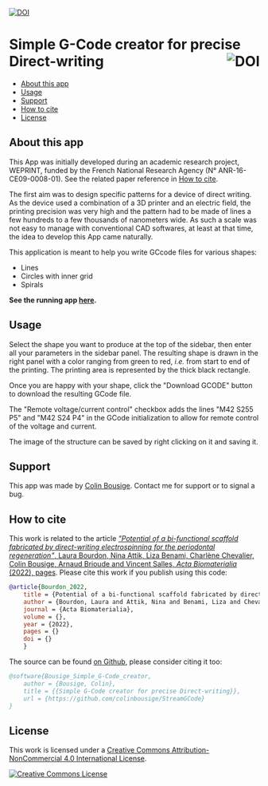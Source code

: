 [![DOI](https://zenodo.org/badge/417509535.svg)](https://zenodo.org/badge/latestdoi/417509535)

# Simple G-Code creator for precise Direct-writing  <a href="https://zenodo.org/badge/latestdoi/417509535"><img src="https://zenodo.org/badge/417509535.svg" alt="DOI" align="right"></a>


- [About this app](#about-this-app)
- [Usage](#usage)
- [Support](#support)
- [How to cite](#how-to-cite)
- [License](#license)

## About this app

This App was initially developed during an academic research project, WEPRINT, funded by the French National Research Agency (N° ANR-16-CE09-0008-01). See the related paper reference in [How to cite](#how-to-cite).

The first aim was to design specific patterns for a device of direct writing. As the device used a combination of a 3D printer and an electric field, the printing precision was very high and the pattern had to be made of lines a few hundreds to a few thousands of nanometers wide. As such a scale was not easy to manage with conventional CAD softwares, at least at that time, the idea to develop this App came naturally.

This application is meant to help you write GCcode files for various shapes:

- Lines
- Circles with inner grid
- Spirals

**See the running app [here](https://share.streamlit.io/colinbousige/streamgcode/GCode.py).**

## Usage

Select the shape you want to produce at the top of the sidebar, then enter all your parameters in the sidebar panel. The resulting shape is drawn in the right panel with a color ranging from green to red, *i.e.* from start to end of the printing. The printing area is represented by the thick black rectangle.

Once you are happy with your shape, click the "Download GCODE" button to download the resulting GCode file.

The "Remote voltage/current control" checkbox adds the lines "M42 S255 P5" and "M42 S24 P4" in the GCode initialization to allow for remote control of the voltage and current.

The image of the structure can be saved by right clicking on it and saving it.

## Support

This app was made by [Colin Bousige](mailto:colin.bousige@cnrs.fr). Contact me for support or to signal a bug.

## How to cite

This work is related to the article [*"Potential of a bi-functional scaffold fabricated by direct-writing electrospinning for the periodontal regeneration"*, Laura Bourdon, Nina Attik, Liza Benami, Charlène Chevalier, Colin Bousige, Arnaud Brioude and Vincent Salles, *Acta Biomaterialia* (2022), pages](http://doi.org/the_doi). Please cite this work if you publish using this code:

```bibtex
@article{Bourdon_2022,
    title = {Potential of a bi-functional scaffold fabricated by direct-writing electrospinning for the periodontal regeneration},
    author = {Bourdon, Laura and Attik, Nina and Benami, Liza and Chevalier, Charlène and Bousige, Colin and Brioude, Arnaud and Salles, Vincent},
    journal = {Acta Biomaterialia},
    volume = {},
    year = {2022},
    pages = {}
    doi = {}
    }
```

The source can be found [on Github](https://github.com/colinbousige/StreamGCode), please consider citing it too:

```bibtex
@software{Bousige_Simple_G-Code_creator,
    author = {Bousige, Colin},
    title = {{Simple G-Code creator for precise Direct-writing}},
    url = {https://github.com/colinbousige/StreamGCode}
}
```

## License

This work is licensed under a <a rel="license" href="http://creativecommons.org/licenses/by-nc/4.0/">Creative Commons Attribution-NonCommercial 4.0 International License</a>.

<a rel="license" href="http://creativecommons.org/licenses/by-nc/4.0/"><img alt="Creative Commons License" style="border-width:0" src="https://i.creativecommons.org/l/by-nc/4.0/88x31.png" /></a>
